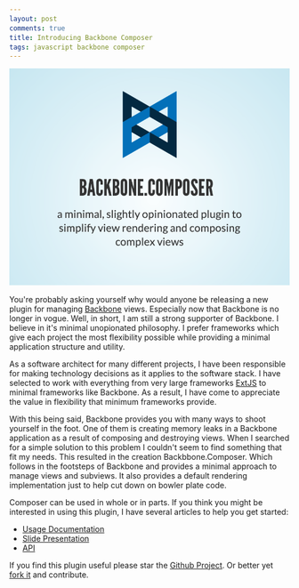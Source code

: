```yaml
---
layout: post
comments: true
title: Introducing Backbone Composer
tags: javascript backbone composer
---
```


![](/public/projects/backbone-composer.png)

You're probably asking yourself why would anyone be releasing a new plugin for managing [Backbone](http://backbonejs.org) views.  Especially now that Backbone is no longer in vogue.  Well, in short, I am still a strong supporter of Backbone. I believe in it's minimal unopionated philosophy.  I prefer frameworks which give each project the most flexibility possible while providing a minimal application structure and utility.  
<!--more-->

As a software architect for many different projects, I have been responsible for making technology decisions as it applies to the software stack.  I have selected to work with everything from very large frameworks [ExtJS](http://www.sencha.com/products/extjs/) to minimal frameworks like Backbone.  As a result, I have come to appreciate the value in flexibility that minimum frameworks provide.  

With this being said, Backbone provides you with many ways to shoot yourself in the foot.  One of them is creating memory leaks in a Backbone application as a result of composing and destroying views.   When I searched for a simple solution to this problem I couldn't seem to find something that fit my needs.  This resulted in the creation Backbbone.Composer.  Which follows in the footsteps of Backbone and provides a minimal approach to manage views and subviews. It also provides a default rendering implementation just to help cut down on bowler plate code.

Composer can be used in whole or in parts.  If you think you might be interested in using this plugin, I have several articles to help you get started:

* [Usage Documentation](https://github.com/nnance/backbone-composer/wiki/usage)
* [Slide Presentation](http://slides.com/nicknance/composer/)
* [API](https://github.com/nnance/backbone-composer/wiki/api)

If you find this plugin useful please star the [Github Project](https://github.com/nnance/backbone-composer).  Or better yet [fork it](https://github.com/nnance/backbone-composer) and contribute.
